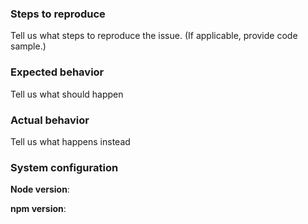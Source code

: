 <!--

Contributing
==============================
We would love for you to contribute to Veggiemap and help us make this even better! Start reading this [document](https://github.com/starkland/veggiemap#contributing) to see it is not difficult as you might have imagined.

Code of Conduct
==============================
Help us keep Veggiemap open and inclusive. Please read and follow our thoughts on [Code of Conduct](http://confcodeofconduct.com/).

License
==============================
By contributing your code, you agree to license your contribution under the [MIT license](https://github.com/starkland/veggiemap#license).

-->

### Steps to reproduce
Tell us what steps to reproduce the issue. (If applicable, provide code sample.)

### Expected behavior
Tell us what should happen

### Actual behavior
Tell us what happens instead

### System configuration
**Node version**:

**npm version**: